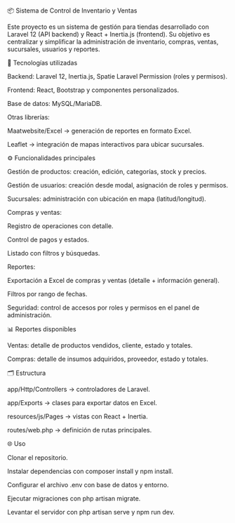 📦 Sistema de Control de Inventario y Ventas

Este proyecto es un sistema de gestión para tiendas desarrollado con Laravel 12 (API backend) y React + Inertia.js (frontend). Su objetivo es centralizar y simplificar la administración de inventario, compras, ventas, sucursales, usuarios y reportes.

🚀 Tecnologías utilizadas

Backend: Laravel 12, Inertia.js, Spatie Laravel Permission (roles y permisos).

Frontend: React, Bootstrap y componentes personalizados.

Base de datos: MySQL/MariaDB.

Otras librerías:

Maatwebsite/Excel → generación de reportes en formato Excel.

Leaflet → integración de mapas interactivos para ubicar sucursales.

⚙️ Funcionalidades principales

Gestión de productos: creación, edición, categorías, stock y precios.

Gestión de usuarios: creación desde modal, asignación de roles y permisos.

Sucursales: administración con ubicación en mapa (latitud/longitud).

Compras y ventas:

Registro de operaciones con detalle.

Control de pagos y estados.

Listado con filtros y búsquedas.

Reportes:

Exportación a Excel de compras y ventas (detalle + información general).

Filtros por rango de fechas.

Seguridad: control de accesos por roles y permisos en el panel de administración.

📊 Reportes disponibles

Ventas: detalle de productos vendidos, cliente, estado y totales.

Compras: detalle de insumos adquiridos, proveedor, estado y totales.

🗂️ Estructura

app/Http/Controllers → controladores de Laravel.

app/Exports → clases para exportar datos en Excel.

resources/js/Pages → vistas con React + Inertia.

routes/web.php → definición de rutas principales.

🌐 Uso

Clonar el repositorio.

Instalar dependencias con composer install y npm install.

Configurar el archivo .env con base de datos y entorno.

Ejecutar migraciones con php artisan migrate.

Levantar el servidor con php artisan serve y npm run dev.

